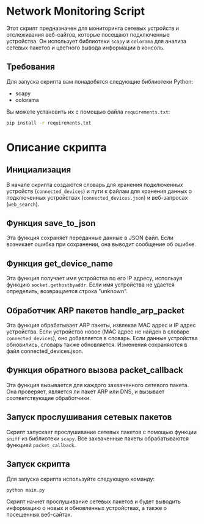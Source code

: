 # Network Monitoring Script

Этот скрипт предназначен для мониторинга сетевых устройств и отслеживания веб-сайтов, которые посещают подключенные устройства. Он использует библиотеки `scapy` и `colorama` для анализа сетевых пакетов и цветного вывода информации в консоль.

## Требования

Для запуска скрипта вам понадобятся следующие библиотеки Python:

- scapy
- colorama

Вы можете установить их с помощью файла `requirements.txt`:

```bash
pip install -r requirements.txt
```

# Описание скрипта
## Инициализация
В начале скрипта создаются словарь для хранения подключенных устройств (`connected_devices`) и пути к файлам для хранения данных о подключенных устройствах (`connected_devices.json`) и веб-запросах (`web_search`).

## Функция save_to_json
Эта функция сохраняет переданные данные в JSON файл. Если возникает ошибка при сохранении, она выводит сообщение об ошибке.

## Функция get_device_name
Эта функция получает имя устройства по его IP адресу, используя функцию `socket.gethostbyaddr`. Если имя устройства не удается определить, возвращается строка "unknown".

## Обработчик ARP пакетов handle_arp_packet
Эта функция обрабатывает ARP пакеты, извлекая MAC адрес и IP адрес устройства. Если устройство новое (MAC адрес не найден в словаре `connected_devices`), оно добавляется в словарь. Если данные устройства обновились, словарь также обновляется. Изменения сохраняются в файл connected_devices.json.

## Функция обратного вызова packet_callback
Эта функция вызывается для каждого захваченного сетевого пакета. Она проверяет, является ли пакет ARP или DNS, и вызывает соответствующие обработчики.

## Запуск прослушивания сетевых пакетов
Скрипт запускает прослушивание сетевых пакетов с помощью функции `sniff` из библиотеки `scapy`. Все захваченные пакеты обрабатываются функцией `packet_callback`.

## Запуск скрипта
Для запуска скрипта используйте следующую команду:
```python
python main.py
```
Скрипт начнет прослушивание сетевых пакетов и будет выводить информацию о новых и обновленных устройствах, а также о посещенных веб-сайтах.

